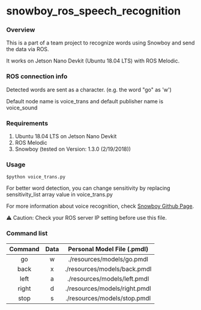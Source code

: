 # snowboy_ros_speech_recognition
### Overview

This is a part of a team project to recognize words using Snowboy and send the data via ROS.

It works on Jetson Nano Devkit (Ubuntu 18.04 LTS) with ROS Melodic.



### ROS connection info

Detected words are sent as a character. (e.g. the word "go" as 'w')

Default node name is voice_trans and default publisher name is voice_sound



### Requirements

1. Ubuntu 18.04 LTS on Jetson Nano Devkit
2. ROS Melodic
3. Snowboy (tested on Version: 1.3.0 (2/19/2018))



### Usage

`$python voice_trans.py`

For better word detection, you can change sensitivity by replacing sensitivity_list array value in voice_trans.py

For more information about voice recognition, check [Snowboy Github Page](https://github.com/Kitt-AI/snowboy).

⚠️ Caution: Check your ROS server IP setting before use this file.<!--ROS_MASTER_URI and ROS_HOSTNAME-->



### Command list

| Command | Data |    Personal Model File (.pmdl)    |
| :-----: | :--: | :---------------------------: |
|   go    |  w   |  ./resources/models/go.pmdl   |
|  back   |  x   | ./resources/models/back.pmdl  |
|  left   |  a   | ./resources/models/left.pmdl  |
|  right  |  d   | ./resources/models/right.pmdl |
|  stop   |  s   | ./resources/models/stop.pmdl  |



